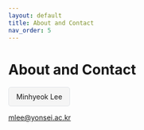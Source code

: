 ```yaml
---
layout: default
title: About and Contact
nav_order: 5 
---
```


# About and Contact

<div style="border: 1px solid #e1e4e8; padding: 10px 15px; border-radius: 5px; background-color: #f5f5f5; display: inline-block;">
 Minhyeok Lee
</div>

[mlee@yonsei.ac.kr](mailto:mlee@yonsei.ac.kr)
